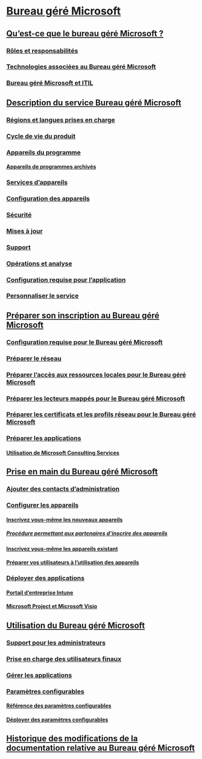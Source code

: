 # [Bureau géré Microsoft](index.yml)
## [Qu’est-ce que le bureau géré Microsoft ?](intro/index.md)
### [Rôles et responsabilités](intro/roles-and-responsibilities.md)
### [Technologies associées au Bureau géré Microsoft](intro/technologies.md)
### [Bureau géré Microsoft et ITIL](MMD-and-ITSM.md)
## [Description du service Bureau géré Microsoft](service-description/index.md)
### [Régions et langues prises en charge](service-description/regions-languages.md)
### [Cycle de vie du produit](service-description/device-lifecycle.md)
### [Appareils du programme](service-description/device-list.md)
#### [Appareils de programmes archivés](service-description/archived-device-list.md)
### [Services d’appareils](service-description/device-services.md)
### [Configuration des appareils](service-description/device-policies.md)
### [Sécurité](service-description/security.md)
### [Mises à jour](service-description/updates.md)
### [Support](service-description/support.md)
### [Opérations et analyse](service-description/operations-and-monitoring.md)
### [Configuration requise pour l’application](service-description/mmd-app-requirements.md)
### [Personnaliser le service](service-description/customizing.md)
## [Préparer son inscription au Bureau géré Microsoft](get-ready/index.md)
### [Configuration requise pour le Bureau géré Microsoft](get-ready/prerequisites.md)
### [Préparer le réseau](get-ready/network.md)
### [Préparer l’accès aux ressources locales pour le Bureau géré Microsoft](get-ready/authentication.md)
### [Préparer les lecteurs mappés pour le Bureau géré Microsoft](get-ready/mapped-drives.md)
### [Préparer les certificats et les profils réseau pour le Bureau géré Microsoft](get-ready/certs-wifi-lan.md)
### [Préparer les applications](get-ready/apps.md)
#### [Utilisation de Microsoft Consulting Services](get-ready/apps-MCS.md)
## [Prise en main du Bureau géré Microsoft](get-started/index.md)
### [Ajouter des contacts d’administration](get-started/add-admin-contacts.md)
### [Configurer les appareils](get-started/set-up-devices.md)
#### [Inscrivez vous-même les nouveaux appareils](get-started/register-devices-self.md)
##### [Procédure permettant aux partenaires d’inscrire des appareils](get-started/register-devices-partner.md)
#### [Inscrivez vous-même les appareils existant](get-started/register-reused-devices-self.md)
#### [Préparer vos utilisateurs à l’utilisation des appareils](get-started/get-started-devices.md)
### [Déployer des applications](get-started/deploy-apps.md)
#### [Portail d’entreprise Intune](get-started/company-portal.md)
#### [Microsoft Project et Microsoft Visio](get-started/project-visio.md)
## [Utilisation du Bureau géré Microsoft](working-with-managed-desktop/index.md)
### [Support pour les administrateurs](working-with-managed-desktop/admin-support.md)
### [Prise en charge des utilisateurs finaux](working-with-managed-desktop/end-user-support.md)
### [Gérer les applications](working-with-managed-desktop/manage-apps.md)
### [Paramètres configurables](working-with-managed-desktop/config-setting-overview.md)
#### [Référence des paramètres configurables](working-with-managed-desktop/config-setting-ref.md)
#### [Déployer des paramètres configurables](working-with-managed-desktop/config-setting-deploy.md)
## [Historique des modifications de la documentation relative au Bureau géré Microsoft](change-history-managed-desktop.md)

